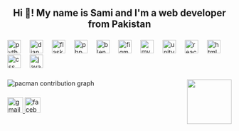 <h2 align="center">Hi 👋! My name is Sami and I'm a web developer from Pakistan</h2>

###

<div align="left">
  <img src="https://cdn.jsdelivr.net/gh/devicons/devicon/icons/python/python-original.svg" height="30" alt="python logo"  />
  <img width="12" />
  <img src="https://cdn.jsdelivr.net/gh/devicons/devicon/icons/django/django-plain.svg" height="30" alt="django logo"  />
  <img width="12" />
  <img src="https://cdn.jsdelivr.net/gh/devicons/devicon/icons/flask/flask-original.svg" height="30" alt="flask logo"  />
  <img width="12" />
  <img src="https://cdn.jsdelivr.net/gh/devicons/devicon/icons/php/php-original.svg" height="30" alt="php logo"  />
  <img width="12" />
  <img src="https://cdn.jsdelivr.net/gh/devicons/devicon/icons/blender/blender-original.svg" height="30" alt="blender logo"  />
  <img width="12" />
  <img src="https://cdn.jsdelivr.net/gh/devicons/devicon/icons/figma/figma-original.svg" height="30" alt="figma logo"  />
  <img width="12" />
  <img src="https://cdn.jsdelivr.net/gh/devicons/devicon/icons/mysql/mysql-original.svg" height="30" alt="mysql logo"  />
  <img width="12" />
  <img src="https://cdn.jsdelivr.net/gh/devicons/devicon/icons/unity/unity-original.svg" height="30" alt="unity logo"  />
  <img width="12" />
  <img src="https://cdn.jsdelivr.net/gh/devicons/devicon/icons/react/react-original.svg" height="30" alt="react logo"  />
  <img width="12" />
  <img src="https://cdn.jsdelivr.net/gh/devicons/devicon/icons/html5/html5-original.svg" height="30" alt="html5 logo"  />
  <img width="12" />
  <img src="https://cdn.jsdelivr.net/gh/devicons/devicon/icons/css3/css3-original.svg" height="30" alt="css logo"  />
  <img width="12" />
  <img src="https://cdn.jsdelivr.net/gh/devicons/devicon/icons/javascript/javascript-original.svg" height="30" alt="javascript logo"  />
</div>

###

<img align="right" height="100" src="https://media1.giphy.com/media/v1.Y2lkPTc5MGI3NjExZW1nbTF2b3U2ZmUzdXp0OHBmNHI2bG9sajBkZmVhbWpucWF3MWluaiZlcD12MV9pbnRlcm5hbF9naWZfYnlfaWQmY3Q9Zw/ySvhFxq6Z4LrbqaikJ/giphy.gif"  />

###

<picture>
  <source media="(prefers-color-scheme: dark)" srcset="https://raw.githubusercontent.com/iamsami/iamsami/output/pacman-contribution-graph-dark.svg">
  <source media="(prefers-color-scheme: light)" srcset="https://raw.githubusercontent.com/iamsami/iamsami/output/pacman-contribution-graph.svg">
  <img alt="pacman contribution graph" src="https://raw.githubusercontent.com/iamsami/iamsami/output/pacman-contribution-graph.svg">
</picture>

###

<div align="left">
  <a href="xamiullahchanna241@gmail.com" target="_blank">
    <img src="https://img.shields.io/static/v1?message=Gmail&logo=gmail&label=samiullah&color=D14836&logoColor=white&labelColor=&style=for-the-badge" height="35" alt="gmail logo"  />
  </a>
  <a href="https://www.facebook.com/samiullahchanna4?mibextid=ZbWKwL" target="_blank">
    <img src="https://img.shields.io/static/v1?message=Facebook&logo=facebook&label=samiullah&color=1877F2&logoColor=white&labelColor=&style=for-the-badge" height="35" alt="facebook logo"  />
  </a>
</div>

###
